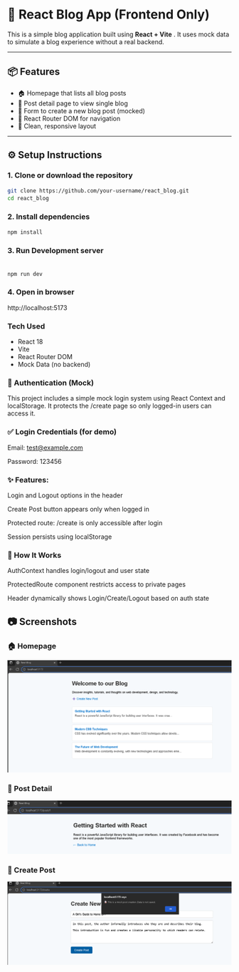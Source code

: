 # 📝 React Blog App (Frontend Only)

This is a simple blog application built using **React + Vite** . It uses mock data to simulate a blog experience without a real backend.

---

## 📦 Features

- 🏠 Homepage that lists all blog posts
- 📄 Post detail page to view single blog
- 📝 Form to create a new blog post (mocked)
- 🔁 React Router DOM for navigation
- 📱 Clean, responsive layout

---

## ⚙️ Setup Instructions

### 1. Clone or download the repository

```bash
git clone https://github.com/your-username/react_blog.git
cd react_blog
```

### 2. Install dependencies
```bash
npm install

```

### 3. Run Development server
```bash

npm run dev
```


### 4. Open in browser
http://localhost:5173

### Tech Used

- React 18
- Vite
- React Router DOM
- Mock Data (no backend)

### 🔐 Authentication (Mock)
This project includes a simple mock login system using React Context and localStorage. It protects the /create page so only logged-in users can access it.

### ✅ Login Credentials (for demo)
Email: test@example.com

Password: 123456

### ✨ Features:
Login and Logout options in the header

Create Post button appears only when logged in

Protected route: /create is only accessible after login

Session persists using localStorage

### 🧭 How It Works
AuthContext handles login/logout and user state

ProtectedRoute component restricts access to private pages

Header dynamically shows Login/Create/Logout based on auth state

## 📷 Screenshots

### 🏠 Homepage
![Homepage](./screenshots/homepage.png)

### 📄 Post Detail
![Post Detail](./screenshots/post_detail.png)

### 📝 Create Post
![Create Post](./screenshots/create_post.png)
